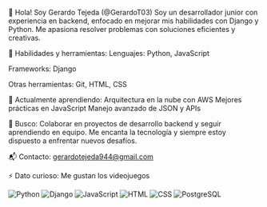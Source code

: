 👋 Hola! Soy Gerardo Tejeda (@GerardoT03)
Soy un desarrollador junior con experiencia en backend, enfocado en mejorar mis habilidades con Django y Python. Me apasiona resolver problemas con soluciones eficientes y creativas.

💼 Habilidades y herramientas:
Lenguajes: Python, JavaScript

Frameworks: Django

Otras herramientas: Git, HTML, CSS

🌱 Actualmente aprendiendo:
Arquitectura en la nube con AWS
Mejores prácticas en JavaScript
Manejo avanzado de JSON y APIs

🎯 Busco:
Colaborar en proyectos de desarrollo backend y seguir aprendiendo en equipo. Me encanta la tecnología y siempre estoy dispuesto a enfrentar nuevos desafíos.

📬 Contacto:
gerardotejeda944@gmail.com

⚡ Dato curioso:
Me gustan los videojuegos

![Python](https://img.shields.io/badge/Python-3776AB?style=for-the-badge&logo=python&logoColor=white)
![Django](https://img.shields.io/badge/Django-092E20?style=for-the-badge&logo=django&logoColor=white)
![JavaScript](https://img.shields.io/badge/JavaScript-F7DF1E?style=for-the-badge&logo=javascript&logoColor=black)
![HTML](https://img.shields.io/badge/HTML-E34F26?style=for-the-badge&logo=html5&logoColor=white)
![CSS](https://img.shields.io/badge/CSS-1572B6?style=for-the-badge&logo=css3&logoColor=white)
![PostgreSQL](https://img.shields.io/badge/PostgreSQL-336791?style=for-the-badge&logo=postgresql&logoColor=white)


